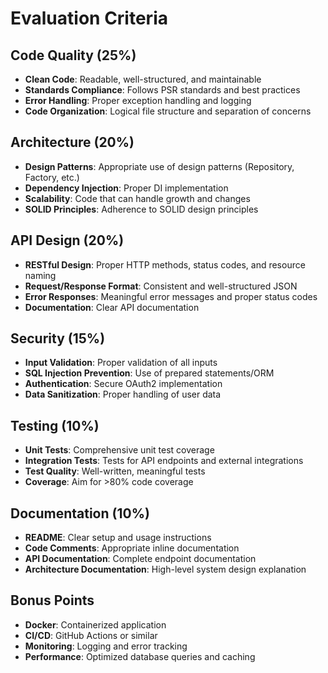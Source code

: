 # Evaluation Criteria

## Code Quality (25%)
- **Clean Code**: Readable, well-structured, and maintainable
- **Standards Compliance**: Follows PSR standards and best practices
- **Error Handling**: Proper exception handling and logging
- **Code Organization**: Logical file structure and separation of concerns

## Architecture (20%)
- **Design Patterns**: Appropriate use of design patterns (Repository, Factory, etc.)
- **Dependency Injection**: Proper DI implementation
- **Scalability**: Code that can handle growth and changes
- **SOLID Principles**: Adherence to SOLID design principles

## API Design (20%)
- **RESTful Design**: Proper HTTP methods, status codes, and resource naming
- **Request/Response Format**: Consistent and well-structured JSON
- **Error Responses**: Meaningful error messages and proper status codes
- **Documentation**: Clear API documentation

## Security (15%)
- **Input Validation**: Proper validation of all inputs
- **SQL Injection Prevention**: Use of prepared statements/ORM
- **Authentication**: Secure OAuth2 implementation
- **Data Sanitization**: Proper handling of user data

## Testing (10%)
- **Unit Tests**: Comprehensive unit test coverage
- **Integration Tests**: Tests for API endpoints and external integrations
- **Test Quality**: Well-written, meaningful tests
- **Coverage**: Aim for >80% code coverage

## Documentation (10%)
- **README**: Clear setup and usage instructions
- **Code Comments**: Appropriate inline documentation
- **API Documentation**: Complete endpoint documentation
- **Architecture Documentation**: High-level system design explanation

## Bonus Points
- **Docker**: Containerized application
- **CI/CD**: GitHub Actions or similar
- **Monitoring**: Logging and error tracking
- **Performance**: Optimized database queries and caching
